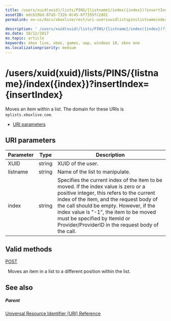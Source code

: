 ```yaml
---
title: /users/xuid(xuid)/lists/PINS/{listname}/index({index})?insertIndex={insertIndex}
assetID: edcb19bd-87a5-732b-0c45-6f7355fc2dd1
permalink: en-us/docs/xboxlive/rest/uri-usersxuidlistspinslistnameindex.html

description: ' /users/xuid(xuid)/lists/PINS/{listname}/index({index})?insertIndex={insertIndex}'
ms.date: 10/12/2017
ms.topic: article
keywords: xbox live, xbox, games, uwp, windows 10, xbox one
ms.localizationpriority: medium
---
```

# /users/xuid(xuid)/lists/PINS/{listname}/index({index})?insertIndex={insertIndex}
Moves an item within a list. 
The domain for these URIs is `eplists.xboxlive.com`.
 
  * [URI parameters](#ID4EV)
 
<a id="ID4EV"></a>

 
## URI parameters 
 
| Parameter| Type| Description| 
| --- | --- | --- | 
| XUID| string| XUID of the user.| 
| listname| string| Name of the list to manipulate.| 
| index| string| Specifies the current index of the item to be moved. If the index value is zero or a positive integer, this refers to the current index of the item, and the request body of the call should be empty. However, if the index value is "-1", the item to be moved must be specified by ItemId or Provider/ProviderID in the request body of the call. | 
  
<a id="ID4EHC"></a>

 
## Valid methods

[POST](uri-usersxuidlistspinslistnameindexpost.md)

&nbsp;&nbsp;Moves an item in a list to a different position within the list.
 
<a id="ID4ERC"></a>

 
## See also
 
<a id="ID4ETC"></a>

 
##### Parent 

[Universal Resource Identifier (URI) Reference](../atoc-xboxlivews-reference-uris.md)

   